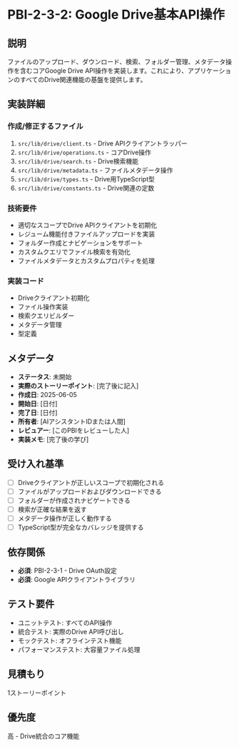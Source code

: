 # PBI-2-3-2: Google Drive基本API操作

## 説明

ファイルのアップロード、ダウンロード、検索、フォルダー管理、メタデータ操作を含むコアGoogle Drive
API操作を実装します。これにより、アプリケーションのすべてのDrive関連機能の基盤を提供します。

## 実装詳細

### 作成/修正するファイル

1. `src/lib/drive/client.ts` - Drive APIクライアントラッパー
2. `src/lib/drive/operations.ts` - コアDrive操作
3. `src/lib/drive/search.ts` - Drive検索機能
4. `src/lib/drive/metadata.ts` - ファイルメタデータ操作
5. `src/lib/drive/types.ts` - Drive用TypeScript型
6. `src/lib/drive/constants.ts` - Drive関連の定数

### 技術要件

- 適切なスコープでDrive APIクライアントを初期化
- レジューム機能付きファイルアップロードを実装
- フォルダー作成とナビゲーションをサポート
- カスタムクエリでファイル検索を有効化
- ファイルメタデータとカスタムプロパティを処理

### 実装コード

- Driveクライアント初期化
- ファイル操作実装
- 検索クエリビルダー
- メタデータ管理
- 型定義

## メタデータ

- **ステータス**: 未開始
- **実際のストーリーポイント**: [完了後に記入]
- **作成日**: 2025-06-05
- **開始日**: [日付]
- **完了日**: [日付]
- **所有者**: [AIアシスタントIDまたは人間]
- **レビュアー**: [このPBIをレビューした人]
- **実装メモ**: [完了後の学び]

## 受け入れ基準

- [ ] Driveクライアントが正しいスコープで初期化される
- [ ] ファイルがアップロードおよびダウンロードできる
- [ ] フォルダーが作成されナビゲートできる
- [ ] 検索が正確な結果を返す
- [ ] メタデータ操作が正しく動作する
- [ ] TypeScript型が完全なカバレッジを提供する

## 依存関係

- **必須**: PBI-2-3-1 - Drive OAuth設定
- **必須**: Google APIクライアントライブラリ

## テスト要件

- ユニットテスト: すべてのAPI操作
- 統合テスト: 実際のDrive API呼び出し
- モックテスト: オフラインテスト機能
- パフォーマンステスト: 大容量ファイル処理

## 見積もり

1ストーリーポイント

## 優先度

高 - Drive統合のコア機能
